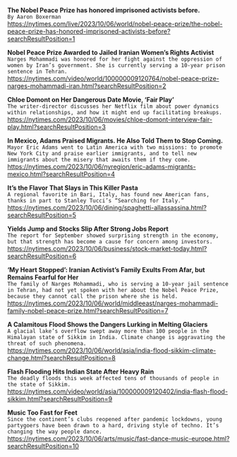 **The Nobel Peace Prize has honored imprisoned activists before.**\
`By Aaron Boxerman`\
https://nytimes.com/live/2023/10/06/world/nobel-peace-prize/the-nobel-peace-prize-has-honored-imprisoned-activists-before?searchResultPosition=1

**Nobel Peace Prize Awarded to Jailed Iranian Women’s Rights Activist**\
`Narges Mohammadi was honored for her fight against the oppression of women by Iran’s government. She is currently serving a 10-year prison sentence in Tehran.`\
https://nytimes.com/video/world/100000009120764/nobel-peace-prize-narges-mohammadi-iran.html?searchResultPosition=2

**Chloe Domont on Her Dangerous Date Movie, ‘Fair Play’**\
`The writer-director discusses her Netflix film about power dynamics within relationships, and how it might end up facilitating breakups.`\
https://nytimes.com/2023/10/06/movies/chloe-domont-interview-fair-play.html?searchResultPosition=3

**In Mexico, Adams Praised Migrants. He Also Told Them to Stop Coming.**\
`Mayor Eric Adams went to Latin America with two missions: to promote New York City and praise earlier immigrants, and to tell new immigrants about the misery that awaits them if they come.`\
https://nytimes.com/2023/10/06/nyregion/eric-adams-migrants-mexico.html?searchResultPosition=4

**It’s the Flavor That Slays in This Killer Pasta**\
`A regional favorite in Bari, Italy, has found new American fans, thanks in part to Stanley Tucci’s “Searching for Italy.”`\
https://nytimes.com/2023/10/06/dining/spaghetti-allassassina.html?searchResultPosition=5

**Yields Jump and Stocks Slip After Strong Jobs Report**\
`The report for September showed surprising strength in the economy, but that strength has become a cause for concern among investors.`\
https://nytimes.com/2023/10/06/business/stock-market-today.html?searchResultPosition=6

**‘My Heart Stopped’: Iranian Activist’s Family Exults From Afar, but Remains Fearful for Her**\
`The family of Narges Mohammadi, who is serving a 10-year jail sentence in Tehran, had not yet spoken with her about the Nobel Peace Prize, because they cannot call the prison where she is held.`\
https://nytimes.com/2023/10/06/world/middleeast/narges-mohammadi-family-nobel-peace-prize.html?searchResultPosition=7

**A Calamitous Flood Shows the Dangers Lurking in Melting Glaciers**\
`A glacial lake’s overflow swept away more than 100 people in the Himalayan state of Sikkim in India. Climate change is aggravating the threat of such phenomena.`\
https://nytimes.com/2023/10/06/world/asia/india-flood-sikkim-climate-change.html?searchResultPosition=8

**Flash Flooding Hits Indian State After Heavy Rain**\
`The deadly floods this week affected tens of thousands of people in the state of Sikkim.`\
https://nytimes.com/video/world/asia/100000009120402/india-flash-flood-sikkim.html?searchResultPosition=9

**Music Too Fast for Feet**\
`Since the continent’s clubs reopened after pandemic lockdowns, young partygoers have been drawn to a hard, driving style of techno. It’s changing the way people dance.`\
https://nytimes.com/2023/10/06/arts/music/fast-dance-music-europe.html?searchResultPosition=10

